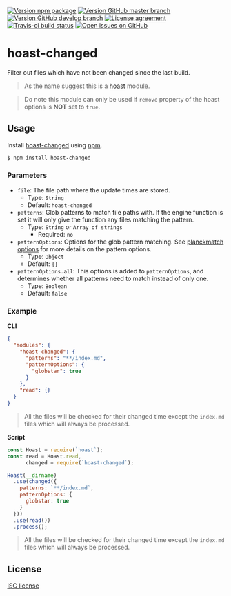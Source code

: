 [![Version npm package](https://img.shields.io/npm/v/hoast-changed.svg?label=npm&style=flat-square)](https://npmjs.com/package/hoast-changed)
[![Version GitHub master branch](https://img.shields.io/github/package-json/v/hoast/hoast-changed.svg?label=github&style=flat-square)](https://github.com/hoast/hoast-changed#readme)
[![Version GitHub develop branch](https://img.shields.io/github/package-json/v/hoast/hoast-changed/develop.svg?label=github/develop&style=flat-square)](https://github.com/hoast/hoast-changed/tree/develop#readme)
[![License agreement](https://img.shields.io/github/license/hoast/hoast-changed.svg?style=flat-square)](https://github.com/hoast/hoast-changed/blob/master/LICENSE)
[![Travis-ci build status](https://img.shields.io/travis-ci/hoast/hoast-changed.svg?label=travis&branch=master&style=flat-square)](https://travis-ci.org/hoast/hoast-changed)
[![Open issues on GitHub](https://img.shields.io/github/issues/hoast/hoast-changed.svg?style=flat-square)](https://github.com/hoast/hoast-changed/issues)

# hoast-changed

Filter out files which have not been changed since the last build.

> As the name suggest this is a [hoast](https://github.com/hoast/hoast#readme) module.

> Do note this module can only be used if `remove` property of the hoast options is **NOT** set to `true`.

## Usage

Install [hoast-changed](https://npmjs.com/package/hoast-changed) using [npm](https://npmjs.com).

```
$ npm install hoast-changed
```

### Parameters

* `file`: The file path where the update times are stored.
  * Type: `String`
  * Default: `hoast-changed`
* `patterns`: Glob patterns to match file paths with. If the engine function is set it will only give the function any files matching the pattern.
  * Type: `String` or `Array of strings`
	* Required: `no`
* `patternOptions`: Options for the glob pattern matching. See [planckmatch options](https://github.com/redkenrok/node-planckmatch#options) for more details on the pattern options.
  * Type: `Object`
  * Default: `{}`
* `patternOptions.all`: This options is added to `patternOptions`, and determines whether all patterns need to match instead of only one.
  * Type: `Boolean`
  * Default: `false`

### Example

**CLI**

```json
{
  "modules": {
    "hoast-changed": {
      "patterns": "**/index.md",
      "patternOptions": {
        "globstar": true
      }
    },
    "read": {}
  }
}
```

> All the files will be checked for their changed time except the `index.md` files which will always be processed.

**Script**

```javascript
const Hoast = require(`hoast`);
const read = Hoast.read,
      changed = require(`hoast-changed`);

Hoast(__dirname)
  .use(changed({
    patterns: `**/index.md`,
    patternOptions: {
      globstar: true
    }
  }))
  .use(read())
  .process();
```

> All the files will be checked for their changed time except the `index.md` files which will always be processed.

## License

[ISC license](https://github.com/hoast/hoast-changed/blob/master/LICENSE)